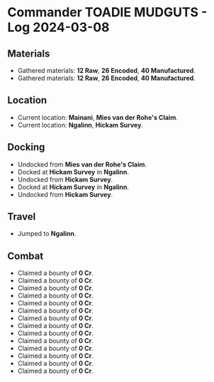 # Commander TOADIE MUDGUTS - Log 2024-03-08

## Materials
- Gathered materials: **12 Raw**, **26 Encoded**, **40 Manufactured**.
- Gathered materials: **12 Raw**, **26 Encoded**, **40 Manufactured**.

## Location
- Current location: **Mainani**, **Mies van der Rohe's Claim**.
- Current location: **Ngalinn**, **Hickam Survey**.

## Docking
- Undocked from **Mies van der Rohe's Claim**.
- Docked at **Hickam Survey** in **Ngalinn**.
- Undocked from **Hickam Survey**.
- Docked at **Hickam Survey** in **Ngalinn**.
- Undocked from **Hickam Survey**.

## Travel
- Jumped to **Ngalinn**.

## Combat
- Claimed a bounty of **0 Cr**.
- Claimed a bounty of **0 Cr**.
- Claimed a bounty of **0 Cr**.
- Claimed a bounty of **0 Cr**.
- Claimed a bounty of **0 Cr**.
- Claimed a bounty of **0 Cr**.
- Claimed a bounty of **0 Cr**.
- Claimed a bounty of **0 Cr**.
- Claimed a bounty of **0 Cr**.
- Claimed a bounty of **0 Cr**.
- Claimed a bounty of **0 Cr**.
- Claimed a bounty of **0 Cr**.
- Claimed a bounty of **0 Cr**.
- Claimed a bounty of **0 Cr**.

